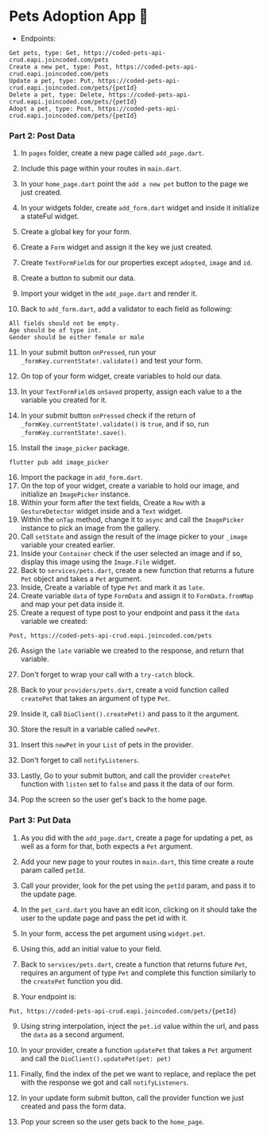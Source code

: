 # Pets Adoption App 🦄

- Endpoints:

```
Get pets, type: Get, https://coded-pets-api-crud.eapi.joincoded.com/pets
Create a new pet, type: Post, https://coded-pets-api-crud.eapi.joincoded.com/pets
Update a pet, type: Put, https://coded-pets-api-crud.eapi.joincoded.com/pets/{petId}
Delete a pet, type: Delete, https://coded-pets-api-crud.eapi.joincoded.com/pets/{petId}
Adopt a pet, type: Post, https://coded-pets-api-crud.eapi.joincoded.com/pets/{petId}
```

### Part 2: Post Data

1. In `pages` folder, create a new page called `add_page.dart`.
2. Include this page within your routes in `main.dart`.
3. In your `home_page.dart` point the `add a new pet` button to the page we just created.

4. In your widgets folder, create `add_form.dart` widget and inside it initialize a stateFul widget.
5. Create a global key for your form.
6. Create a `Form` widget and assign it the key we just created.
7. Create `TextFormField`s for our properties except `adopted`, `image` and `id`.
8. Create a button to submit our data.
9. Import your widget in the `add_page.dart` and render it.
10. Back to `add_form.dart`, add a validator to each field as following:

```
All fields should not be empty.
Age should be of type int.
Gender should be either female or male
```

11. In your submit button `onPressed`, run your `_formKey.currentState!.validate()` and test your form.
12. On top of your form widget, create variables to hold our data.
13. In your `TextFormField`s `onSaved` property, assign each value to a the variable you created for it.
14. In your submit button `onPressed` check if the return of `_formKey.currentState!.validate()` is `true`, and if so, run `_formKey.currentState!.save()`.

15. Install the `image_picker` package.

```shell
flutter pub add image_picker
```

16. Import the package in `add_form.dart`.
17. On the top of your widget, create a variable to hold our image, and initialize an `ImagePicker` instance.
18. Within your form after the text fields, Create a `Row` with a `GestureDetector` widget inside and a `Text` widget.
19. Within the `onTap` method, change it to `async` and call the `ImagePicker` instance to pick an image from the gallery.
20. Call `setState` and assign the result of the image picker to your `_image` variable your created earlier.
21. Inside your `Container` check if the user selected an image and if so, display this image using the `Image.File` widget.
22. Back to `services/pets.dart`, create a new function that returns a future `Pet` object and takes a `Pet` argument.
23. Inside, Create a variable of type `Pet` and mark it as `late`.
24. Create variable `data` of type `FormData` and assign it to `FormData.fromMap` and map your pet data inside it.
25. Create a request of type post to your endpoint and pass it the `data` variable we created:

```
Post, https://coded-pets-api-crud.eapi.joincoded.com/pets
```

26. Assign the `late` variable we created to the response, and return that variable.
27. Don't forget to wrap your call with a `try-catch` block.

28. Back to your `providers/pets.dart`, create a void function called `createPet` that takes an argument of type `Pet`.
29. Inside it, call `DioClient().createPet()` and pass to it the argument.
30. Store the result in a variable called `newPet`.
31. Insert this `newPet` in your `List` of pets in the provider.
32. Don't forget to call `notifyListeners`.

33. Lastly, Go to your submit button, and call the provider `createPet` function with `listen` set to `false` and pass it the data of our form.
34. Pop the screen so the user get's back to the home page.

### Part 3: Put Data

1. As you did with the `add_page.dart`, create a page for updating a pet, as well as a form for that, both expects a `Pet` argument.
2. Add your new page to your routes in `main.dart`, this time create a route param called `petId`.
3. Call your provider, look for the pet using the `petId` param, and pass it to the update page.

4. In the `pet_card.dart` you have an edit icon, clicking on it should take the user to the update page and pass the pet id with it.
5. In your form, access the pet argument using `widget.pet`.
6. Using this, add an initial value to your field.

7. Back to `services/pets.dart`, create a function that returns future `Pet`, requires an argument of type `Pet` and complete this function similarly to the `createPet` function you did.
8. Your endpoint is:

```
Put, https://coded-pets-api-crud.eapi.joincoded.com/pets/{petId}
```

9. Using string interpolation, inject the `pet.id` value within the url, and pass the `data` as a second argument.
10. In your provider, create a function `updatePet` that takes a `Pet` argument and call the `DioClient().updatePet(pet: pet)`
11. Finally, find the index of the pet we want to replace, and replace the pet with the response we got and call `notifyListeners`.

12. In your update form submit button, call the provider function we just created and pass the form data.
13. Pop your screen so the user gets back to the `home_page`.
